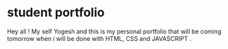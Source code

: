 # student portfolio
Hey all ! My self Yogesh and this is my personal portfolio that will be coming tomorrow when i will be done with HTML, CSS and JAVASCRIPT .